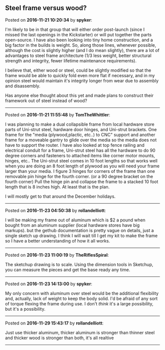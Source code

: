 ## Steel frame versus wood?
Posted on **2016-11-21 10:20:34** by **spyker**:

I'm likely to be in that group that will either order post-launch (since I missed the last openings in the Kickstarter) or will put together the parts open-source. I have also been looking into tiny home construction, and a big factor in the builds is weight. So, along those lines, whenever possible, although the cost is slightly higher (and I do mean slightly), there are a lot of advantages to steel frame architecture (1/3 less weight, better structural strength and integrity, fewer lifetime maintenance requirements).



I believe that, either wood or steel, could be slightly modified so that the frame would be able to quickly fold even more flat if necessary, and in my opinion steel would maintain it's integrity longer from wear due to assembly and disassembly.



Has anyone else thought about this yet and made plans to construct their framework out of steel instead of wood?

---

Posted on **2016-11-21 11:55:48** by **TomTheWhittler**:

I was planning to make a dual collapsible frame from local hardware store parts of Uni-strut steel, hardware door hinges,  and Uni-strut brackets. One frame for the "media (plywood,plactic, etc..) to CNC" support and another frame for a moveable gantry to glide over the media so the media does not have to support the router. I have also looked at top fence railing and electrical conduit for a frame,  Uni-strut steel has all the hardware to do 90 degree corners and fasteners to attached items like corner motor mounts, hinges, etc.. The Uni-strut steel comes in 10 foot lengths so that works well when you are doing an 8 foot length of plywood as you will need your frame larger than your media. I figure 3 hinges for corners of the frame than one removable pin hinge for the fourth corner. (or a 90 degree bracket on the fourth corner) Pull the hinge pin and collapse the frame to a stacked 10 foot length that is 8 inches high. At least that is the plan.

I will mostly get to that around the December holidays.

---

Posted on **2016-11-23 04:50:38** by **rollandelliott**:

I will be making my frame out of aluminum which is $2 a pound when bought from an aluminum supplier (local hardware stores have big markups).  but the gethub documentation is pretty vague on details, just a single sketch up drawing. I think I will wait till I get my kit to make the frame so I have a better understanding of how it all works.

---

Posted on **2016-11-23 11:00:19** by **TheRiflesSpiral**:

The sketchup drawing is to scale. Using the dimension tools in Sketchup, you can measure the pieces and get the base ready any time.

---

Posted on **2016-11-23 14:13:00** by **spyker**:

My only concern with aluminum over steel would be the additional flexibility and, actually, lack of weight to keep the body solid. I'd be afraid of any sort of torque flexing the frame during use. I don't *think* it's a large possibility, but it's a possibility.

---

Posted on **2016-11-29 15:43:17** by **rollandelliott**:

Just use thicker aluminum, thicker aluminum is stronger than thinner steel and thicker wood is stronger than both, it's all realtive

---

